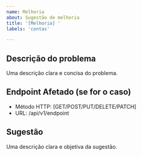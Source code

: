 ```yaml
---
name: Melhoria
about: Sugestão de melhoria
title: '[Melhoria] '
labels: 'contas'

---
```


## Descrição do problema
Uma descrição clara e concisa do problema.

## Endpoint Afetado (se for o caso)
- Método HTTP: [GET/POST/PUT/DELETE/PATCH]
- URL: /api/v1/endpoint

## Sugestão
Uma descrição clara e objetiva da sugestão.
